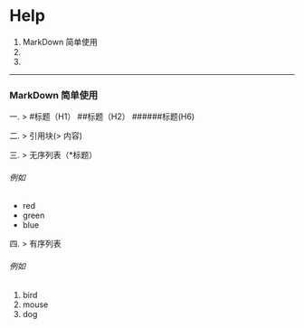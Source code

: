 # Help
1. MarkDown 简单使用
2. 
3.
- - -
### MarkDown 简单使用 
一. > #标题（H1） ##标题（H2） ######标题(H6)

二. > 引用块(> 内容)

三. > 无序列表（*标题）
###### 例如
* red 
* green 
* blue

四. > 有序列表
###### 例如
1. bird
2. mouse 
3. dog



